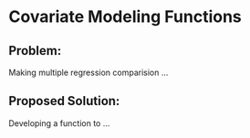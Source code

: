 # Covariate Modeling Functions

## Problem: 


Making multiple regression comparision ... 


## Proposed Solution: 

Developing a function to ... 
